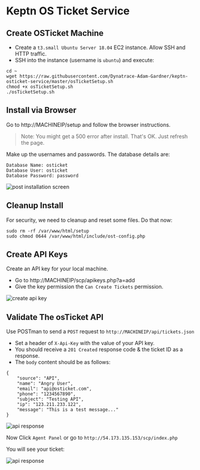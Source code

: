 # Keptn OS Ticket Service

## Create OSTicket Machine

* Create a `t3.small Ubuntu Server 18.04` EC2 instance. Allow SSH and HTTP traffic.
* SSH into the instance (username is `ubuntu`) and execute:
```
cd ~
wget https://raw.githubusercontent.com/Dynatrace-Adam-Gardner/keptn-osticket-service/master/osTicketSetup.sh
chmod +x osTicketSetup.sh
./osTicketSetup.sh
````

## Install via Browser
Go to http://MACHINEIP/setup and follow the browser instructions.

> Note: You might get a 500 error after install. That's OK. Just refresh the page.

Make up the usernames and passwords. The database details are:
```
Database Name: osticket
Database User: osticket
Database Password: password
```

![post installation screen](assets/osticket_1.png)

## Cleanup Install
For security, we need to cleanup and reset some files. Do that now:
```
sudo rm -rf /var/www/html/setup
sudo chmod 0644 /var/www/html/include/ost-config.php
```

## Create API Keys
Create an API key for your local machine.
* Go to http://MACHINEIP/scp/apikeys.php?a=add
* Give the key permission the `Can Create Tickets` permission.

![create api key](assets/osticket_2.png)

## Validate The osTicket API
Use POSTman to send a `POST` request to `http://MACHINEIP/api/tickets.json`
* Set a header of `X-Api-Key` with the value of your API key.
* You should receive a `201 Created` response code & the ticket ID as a response.
* The `body` content should be as follows:
```
{
    "source": "API",
    "name": "Angry User",
    "email": "api@osticket.com",
    "phone": "1234567890",
    "subject": "Testing API",
    "ip": "123.211.233.122",
    "message": "This is a test message..."
}
```

![api response](assets/osticket_3.png)

Now Click `Agent Panel` or go to `http://54.173.135.153/scp/index.php`

You will see your ticket:

![api response](assets/osticket_4.png)
